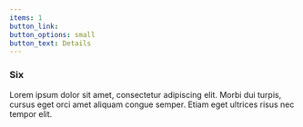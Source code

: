 ```yaml
---
items: 1
button_link:
button_options: small
button_text: Details
---
```


<span class="icon style2 major fa-paper-plane"></span>

### Six

Lorem ipsum dolor sit amet, consectetur adipiscing elit. Morbi dui turpis, cursus eget orci amet aliquam congue semper. Etiam eget ultrices risus nec tempor elit.